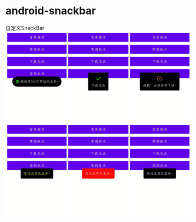 # android-snackbar
自定义SnackBar
![效果图](https://github.com/mengjingbo/android-snackbar/blob/main/docs/snackbar.jpg)
